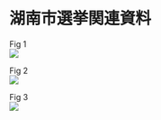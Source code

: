 # 湖南市選挙関連資料

Fig 1  
![](https://user-images.githubusercontent.com/88083908/128006474-3c21a47e-dc85-428a-a0e8-ebe3f0d8cb1c.png)
  
  
Fig 2  
![](https://user-images.githubusercontent.com/88083908/128598369-766208c7-db58-4f68-8584-e3afc23b6998.png)

Fig 3  
![](https://user-images.githubusercontent.com/88083908/128701229-b7447313-f16e-4d9d-a9ab-33eef9cd536d.png)
  
